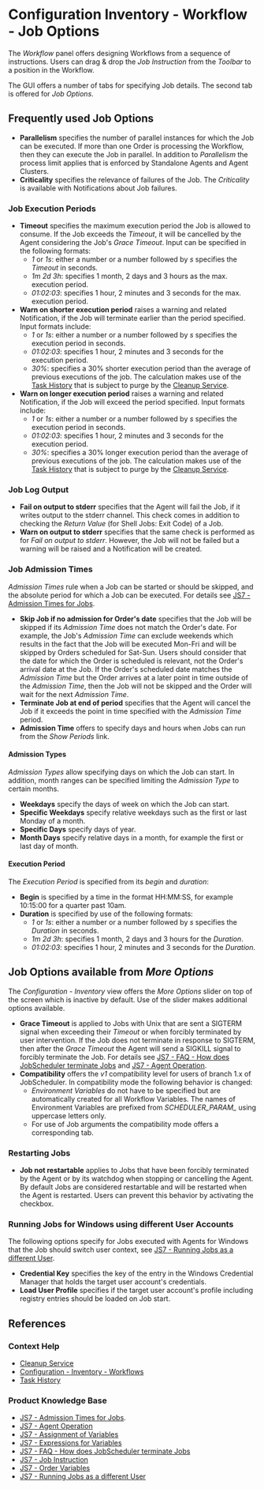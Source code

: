 # Configuration Inventory - Workflow - Job Options

The *Workflow* panel offers designing Workflows from a sequence of instructions. Users can drag & drop the *Job Instruction* from the *Toolbar* to a position in the Workflow.

The GUI offers a number of tabs for specifying Job details. The second tab is offered for *Job Options*.

## Frequently used Job Options

- **Parallelism** specifies the number of parallel instances for which the Job can be executed. If more than one Order is processing the Workflow, then they can execute the Job in parallel. In addition to *Parallelism* the process limit applies that is enforced by Standalone Agents and Agent Clusters.
- **Criticality** specifies the relevance of failures of the Job. The *Criticality* is available with Notifications about Job failures.

### Job Execution Periods

- **Timeout** specifies the maximum execution period the Job is allowed to consume. If the Job exceeds the *Timeout*, it will be cancelled by the Agent considering the Job's *Grace Timeout*. Input can be specified in the following formats:
  - *1* or *1s*: either a number or a number followed by *s* specifies the *Timeout* in seconds.
  - *1m 2d 3h*: specifies 1 month, 2 days and 3 hours as the max. execution period.
  - *01:02:03*: specifies 1 hour, 2 minutes and 3 seconds for the max. execution period.
- **Warn on shorter execution period** raises a warning and related Notification, if the Job will terminate earlier than the period specified. Input formats include:
  - *1* or *1s*: either a number or a number followed by *s* specifies the execution period in seconds.
  - *01:02:03*: specifies 1 hour, 2 minutes and 3 seconds for the execution period.
  - *30%*: specifies a 30% shorter execution period than the average of previous executions of the job. The calculation makes use of the [Task History](/history-tasks) that is subject to purge by the [Cleanup Service](/service-cleanup).
- **Warn on longer execution period** raises a warning and related Notification, if the Job will exceed the period specified. Input formats include:
  - *1* or *1s*: either a number or a number followed by *s* specifies the execution period in seconds.
  - *01:02:03*: specifies 1 hour, 2 minutes and 3 seconds for the execution period.
  - *30%*: specifies a 30% longer execution period than the average of previous executions of the job. The calculation makes use of the [Task History](/history-tasks) that is subject to purge by the [Cleanup Service](/service-cleanup).

### Job Log Output

- **Fail on output to stderr** specifies that the Agent will fail the Job, if it writes output to the stderr channel. This check comes in addition to checking the *Return Value* (for Shell Jobs: Exit Code) of a Job.
- **Warn on output to stderr** specifies that the same check is performed as for *Fail on output to stderr*. However, the Job will not be failed but a warning will be raised and a Notification will be created.

### Job Admission Times

*Admission Times* rule when a Job can be started or should be skipped, and the absolute period for which a Job can be executed. For details see [JS7 - Admission Times for Jobs](https://kb.sos-berlin.com/display/JS7/JS7+-+Admission+Times+for+Jobs).

- **Skip Job if no admission for Order's date** specifies that the Job will be skipped if its *Admission Time* does not match the Order's date. For example, the Job's *Admission Time* can exclude weekends which results in the fact that the Job will be executed Mon-Fri and will be skipped by Orders scheduled for Sat-Sun. Users should consider that the date for which the Order is scheduled is relevant, not the Order's arrival date at the Job. If the Order's scheduled date matches the *Admission Time* but the Order arrives at a later point in time outside of the *Admission Time*, then the Job will not be skipped and the Order will wait for the next *Admission Time*.
- **Terminate Job at end of period** specifies that the Agent will cancel the Job if it exceeds the point in time specified with the *Admission Time* period.
- **Admission Time** offers to specify days and hours when Jobs can run from the *Show Periods* link.

#### Admission Types

*Admission Types* allow specifying days on which the Job can start. In addition, month ranges can be specified limiting the *Admission Type* to certain months.

- **Weekdays** specify the days of week on which the Job can start.
- **Specific Weekdays** specify relative weekdays such as the first or last Monday of a month.
- **Specific Days** specify days of year.
- **Month Days** specify relative days in a month, for example the first or last day of month.

#### Execution Period

The *Execution Period* is specified from its *begin* and *duration*:

- **Begin** is specified by a time in the format HH:MM:SS, for example 10:15:00 for a quarter past 10am.
- **Duration** is specified by use of the following formats:
  - *1* or *1s*: either a number or a number followed by *s* specifies the *Duration* in seconds.
  - *1m 2d 3h*: specifies 1 month, 2 days and 3 hours for the *Duration*.
  - *01:02:03*: specifies 1 hour, 2 minutes and 3 seconds for the *Duration*.

## Job Options available from *More Options*

The *Configuration - Inventory* view offers the *More Options* slider on top of the screen which is inactive by default. Use of the slider makes additional options available.

- **Grace Timeout** is applied to Jobs with Unix that are sent a SIGTERM signal when exceeding their *Timeout* or when forcibly terminated by user intervention. If the Job does not terminate in response to SIGTERM, then after the *Grace Timeout* the Agent will send a SIGKILL signal to forcibly terminate the Job. For details see [JS7 - FAQ - How does JobScheduler terminate Jobs](https://kb.sos-berlin.com/display/JS7/JS7+-+FAQ+-+How+does+JobScheduler+terminate+Jobs) and [JS7 - Agent Operation](https://kb.sos-berlin.com/display/JS7/JS7+-+Agent+Operation).
- **Compatibility** offers the *v1* compatibility level for users of branch 1.x of JobScheduler. In compatibility mode the following behavior is changed:
  - *Environment Variables* do not have to be specified but are automatically created for all Workflow Variables. The names of Environment Variables are prefixed from *SCHEDULER_PARAM_* using uppercase letters only.
  - For use of Job arguments the compatibility mode offers a corresponding tab.

### Restarting Jobs

- **Job not restartable** applies to Jobs that have been forcibly terminated by the Agent or by its watchdog when stopping or cancelling the Agent. By default Jobs are considered restartable and will be restarted when the Agent is restarted. Users can prevent this behavior by activating the checkbox.

### Running Jobs for Windows using different User Accounts

The following options specify for Jobs executed with Agents for Windows that the Job should switch user context, see [JS7 - Running Jobs as a different User](https://kb.sos-berlin.com/display/JS7/JS7+-+Running+Jobs+as+a+different+User).

- **Credential Key** specifies the key of the entry in the Windows Credential Manager that holds the target user account's credentials.
- **Load User Profile** specifies if the target user account's profile including registry entries should be loaded on Job start.

## References

### Context Help

- [Cleanup Service](/service-cleanup)
- [Configuration - Inventory - Workflows](/configuration-inventory-workflows)
- [Task History](/history-tasks)

### Product Knowledge Base

- [JS7 - Admission Times for Jobs](https://kb.sos-berlin.com/display/JS7/JS7+-+Admission+Times+for+Jobs).
- [JS7 - Agent Operation](https://kb.sos-berlin.com/display/JS7/JS7+-+Agent+Operation)
- [JS7 - Assignment of Variables](https://kb.sos-berlin.com/display/JS7/JS7+-+Assignment+of+Variables)
- [JS7 - Expressions for Variables](https://kb.sos-berlin.com/display/JS7/JS7+-+Expressions+for+Variables)
- [JS7 - FAQ - How does JobScheduler terminate Jobs](https://kb.sos-berlin.com/display/JS7/JS7+-+FAQ+-+How+does+JobScheduler+terminate+Jobs)
- [JS7 - Job Instruction](https://kb.sos-berlin.com/display/JS7/JS7+-+Job+Instruction)
- [JS7 - Order Variables](https://kb.sos-berlin.com/display/JS7/JS7+-+Order+Variables)
- [JS7 - Running Jobs as a different User](https://kb.sos-berlin.com/display/JS7/JS7+-+Running+Jobs+as+a+different+User)
